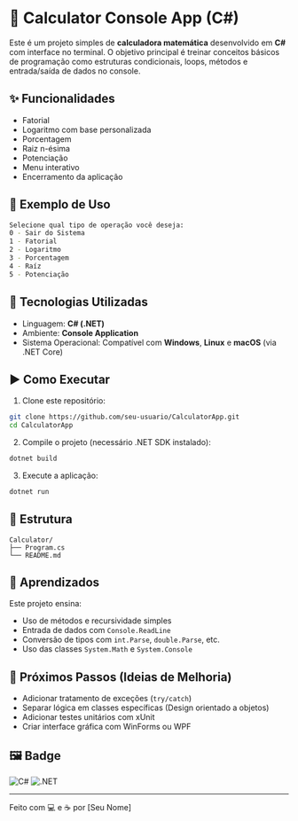 # 🧮 Calculator Console App (C#)

Este é um projeto simples de **calculadora matemática** desenvolvido em **C#** com interface no terminal. O objetivo principal é treinar conceitos básicos de programação como estruturas condicionais, loops, métodos e entrada/saída de dados no console.

## ✨ Funcionalidades

- Fatorial
- Logaritmo com base personalizada
- Porcentagem
- Raiz n-ésima
- Potenciação
- Menu interativo
- Encerramento da aplicação

## 📸 Exemplo de Uso

```bash
Selecione qual tipo de operação você deseja:
0 - Sair do Sistema
1 - Fatorial
2 - Logaritmo
3 - Porcentagem
4 - Raíz
5 - Potenciação
```

## 🔧 Tecnologias Utilizadas

- Linguagem: **C# (.NET)**
- Ambiente: **Console Application**
- Sistema Operacional: Compatível com **Windows**, **Linux** e **macOS** (via .NET Core)

## ▶️ Como Executar

1. Clone este repositório:
```bash
git clone https://github.com/seu-usuario/CalculatorApp.git
cd CalculatorApp
```

2. Compile o projeto (necessário .NET SDK instalado):
```bash
dotnet build
```

3. Execute a aplicação:
```bash
dotnet run
```

## 📁 Estrutura

```
Calculator/
├── Program.cs
└── README.md
```

## 🚀 Aprendizados

Este projeto ensina:

- Uso de métodos e recursividade simples
- Entrada de dados com `Console.ReadLine`
- Conversão de tipos com `int.Parse`, `double.Parse`, etc.
- Uso das classes `System.Math` e `System.Console`

## 🏁 Próximos Passos (Ideias de Melhoria)

- Adicionar tratamento de exceções (`try/catch`)
- Separar lógica em classes específicas (Design orientado a objetos)
- Adicionar testes unitários com xUnit
- Criar interface gráfica com WinForms ou WPF

## 🖼 Badge

![C#](https://img.shields.io/badge/language-C%23-blue?logo=c-sharp&logoColor=white)
![.NET](https://img.shields.io/badge/platform-.NET-blueviolet?logo=.net)

---

Feito com 💻 e ☕ por [Seu Nome]